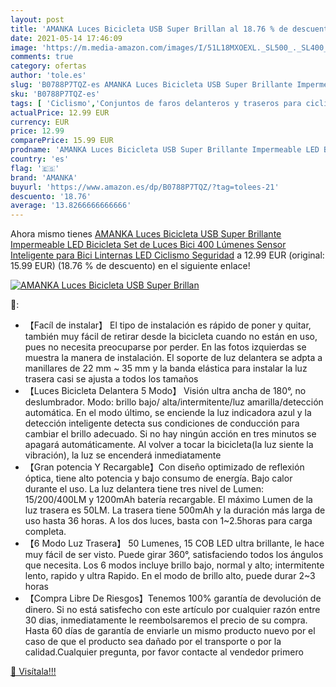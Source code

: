 ```yaml
---
layout: post
title: 'AMANKA Luces Bicicleta USB Super Brillan al 18.76 % de descuento'
date: 2021-05-14 17:46:09
image: 'https://m.media-amazon.com/images/I/51L18MXOEXL._SL500_._SL400_.jpg'
comments: true
category: ofertas
author: 'tole.es'
slug: 'B0788P7TQZ-es AMANKA Luces Bicicleta USB Super Brillante Impermeable LED...'
sku: 'B0788P7TQZ-es'
tags: [ 'Ciclismo','Conjuntos de faros delanteros y traseros para ciclismo','Deportes y aire libre','Luces y reflectores de ciclismo','Ropa y equipo para deportes','amanka','bicicleta', ]
actualPrice: 12.99 EUR
currency: EUR
price: 12.99
comparePrice: 15.99 EUR
prodname: 'AMANKA Luces Bicicleta USB Super Brillante Impermeable LED Bicicleta Set de Luces Bici 400 Lúmenes Sensor Inteligente para Bici Linternas LED Ciclismo Seguridad'
country: 'es'
flag: '🇪🇸'
brand: 'AMANKA'
buyurl: 'https://www.amazon.es/dp/B0788P7TQZ/?tag=tolees-21'
descuento: '18.76'
average: '13.8266666666666'
---
```


Ahora mismo tienes [AMANKA Luces Bicicleta USB Super Brillante Impermeable LED Bicicleta Set de Luces Bici 400 Lúmenes Sensor Inteligente para Bici Linternas LED Ciclismo Seguridad](https://www.amazon.es/dp/B0788P7TQZ/?tag=tolees-21) a 12.99 EUR (original: 15.99 EUR) (18.76 %  de descuento) en el siguiente enlace!

[![AMANKA Luces Bicicleta USB Super Brillan](https://m.media-amazon.com/images/I/51L18MXOEXL._SL500_._SL400_.jpg)](https://www.amazon.es/dp/B0788P7TQZ/?tag=tolees-21)

🔎:

- 【Facíl de instalar】 El tipo de instalación es rápido de poner y quitar, también muy fácil de retirar desde la bicicleta cuando no están en uso, pues no necesita preocuparse por perder. En las fotos izquierdas se muestra la manera de instalación. El soporte de luz delantera se adpta a manillares de 22 mm ~ 35 mm y la banda elástica para instalar la luz trasera casi se ajusta a todos los tamaños
- 【Luces Bicicleta Delantera 5 Modo】 Visión ultra ancha de 180°, no deslumbrador. Modo: brillo bajo/ alta/intermitente/luz amarilla/detección automática. En el modo último, se enciende la luz indicadora azul y la detección inteligente detecta sus condiciones de conducción para cambiar el brillo adecuado. Si no hay ningún acción en tres minutos se apagará automáticamente. Al volver a tocar la bicicleta(la luz siente la vibración), la luz se encenderá inmediatamente
- 【Gran potencia Y Recargable】Con diseño optimizado de reflexión óptica, tiene alto potencia y bajo consumo de energía. Bajo calor durante el uso. La luz delantera tiene tres nivel de Lumen: 15/200/400LM y 1200mAh batería recargable. El máximo Lumen de la luz trasera es 50LM. La trasera tiene 500mAh y la duración más larga de uso hasta 36 horas. A los dos luces, basta con 1~2.5horas para carga completa.
- 【6 Modo Luz Trasera】 50 Lumenes, 15 COB LED ultra brillante, le hace muy fácil de ser visto. Puede girar 360°, satisfaciendo todos los ángulos que necesita. Los 6 modos incluye brillo bajo, normal y alto; intermitente lento, rapido y ultra Rapido. En el modo de brillo alto, puede durar 2~3 horas
- 【Compra Libre De Riesgos】Tenemos 100% garantía de devolución de dinero. Si no está satisfecho con este artículo por cualquier razón entre 30 dias, inmediatamente le reembolsaremos el precio de su compra. Hasta 60 días de garantía de enviarle un mismo producto nuevo por el caso de que el producto sea dañado por el transporte o por la calidad.Cualquier pregunta, por favor contacte al vendedor primero

[🛒 Visítala!!!](https://www.amazon.es/dp/B0788P7TQZ/?tag=tolees-21)

